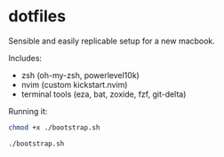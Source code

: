 # dotfiles

Sensible and easily replicable setup for a new macbook.

Includes:
- zsh (oh-my-zsh, powerlevel10k)
- nvim (custom kickstart.nvim)
- terminal tools (eza, bat, zoxide, fzf, git-delta)

Running it:

```sh
chmod +x ./bootstrap.sh

./bootstrap.sh
```
